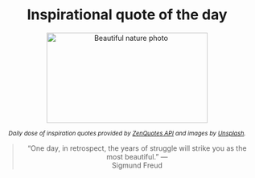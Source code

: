 
<div align="center">

# Inspirational quote of the day

<img src="./data/photo.jpeg" alt="Beautiful nature photo" width="320" height="180">

<sub><i>Daily dose of inspiration quotes provided by [ZenQuotes API](https://zenquotes.io/) and images by [Unsplash](https://unsplash.com/).</i></sub>


<blockquote>&ldquo;One day, in retrospect, the years of struggle will strike you as the most beautiful.&rdquo; &mdash; <footer>Sigmund Freud</footer></blockquote>

</div>
